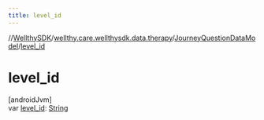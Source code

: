 ```yaml
---
title: level_id
---
```

//[WellthySDK](../../../index.html)/[wellthy.care.wellthysdk.data.therapy](../index.html)/[JourneyQuestionDataModel](index.html)/[level_id](level_id.html)



# level_id



[androidJvm]\
var [level_id](level_id.html): [String](https://kotlinlang.org/api/latest/jvm/stdlib/kotlin/-string/index.html)




